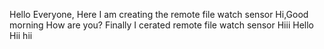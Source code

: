 Hello Everyone, Here I am creating the remote file watch sensor
Hi,Good morning
How are you?
Finally I cerated remote file watch sensor
Hiii
Hello
Hii
hii

